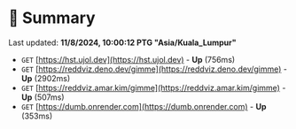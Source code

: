 # 📖 Summary
Last updated: **11/8/2024, 10:00:12 PTG "Asia/Kuala_Lumpur"**

- `GET` [https://hst.ujol.dev](https://hst.ujol.dev) - **Up** (756ms)
- `GET` [https://reddviz.deno.dev/gimme](https://reddviz.deno.dev/gimme) - **Up** (2902ms)
- `GET` [https://reddviz.amar.kim/gimme](https://reddviz.amar.kim/gimme) - **Up** (507ms)
- `GET` [https://dumb.onrender.com](https://dumb.onrender.com) - **Up** (353ms)
